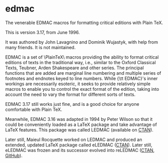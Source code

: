# edmac
The venerable EDMAC macros for formatting critical editions with Plain TeX.

This is version 3.17, from June 1996.

It was authored by John Lavagnino and Dominik Wujastyk, with help from many friends.  It is not maintained.  
 
EDMAC is a set of \PlainTeX\ macros providing the
ability to format critical editions of texts in the traditional
way, i.e., similar to the Oxford Classical Texts, Teubner, Arden
Shakespeare and other series. The principal functions that are
added are marginal line numbering and multiple series of
footnotes and endnotes keyed to line numbers. While {\tt EDMAC}'s
inner workings are necessarily esoteric, it seeks to provide
relatively simple macros to enable you to control the exact
format of the edition, taking into account the need to vary the
format for different sorts of texts.

EDMAC 3.17 still works just fine, and is a good choice for anyone comfortable with Plain TeX.

Meanwhile, EDMAC 3.16 was adapted in 1994 by Peter Wilson so that it could be conveniently loaded as a LaTeX package and take advantage of LaTeX features. This package was called LEDMAC (available on [CTAN](https://www.ctan.org/pkg/ledmac)).

Later still, Maieul Rocquette worked on LEDMAC and produced an extended, updated LaTeX package called eLEDMAC ([CTAN](https://www.ctan.org/pkg/eledmac)).  Later still, eLEDMAC was frozen and its successor evolved into reLEDMAC ([CTAN](https://www.ctan.org/pkg/reledmac), [GitHub](https://github.com/maieul/ledmac)).
